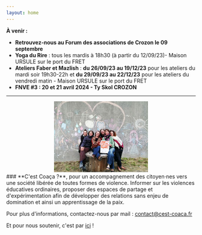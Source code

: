```yaml
---
layout: home
---
```

**À venir :**
- **Retrouvez-nous au Forum des associations de Crozon le 09 septembre**
- **Yoga du Rire** : tous les mardis à 18h30 (à partir du 12/09/23)- Maison URSULE sur le port du FRET
- **Ateliers Faber et Mazlish** : **du 26/09/23 au 19/12/23** pour les ateliers du mardi soir 19h30-22h et **du 29/09/23 au 22/12/23** pour les ateliers du vendredi matin  -  Maison URSULE sur le port du FRET 
- **FNVE #3 : 20 et 21 avril 2024 - Ty Skol CROZON**

*******
<center><img class="fit-picture" src="./assets/img/page-accueil-site.jpg"
     alt="Photo de l'équipe"></center>
### **C'est Coaça ?**, pour un accompagnement des citoyen·nes vers une société libérée de toutes formes de violence. Informer sur les violences éducatives ordinaires, proposer des espaces de partage et d'expérimentation afin de développer des relations sans enjeu de domination et ainsi un apprentissage de la paix.

Pour plus d'informations, contactez-nous par mail : <a href="mailto:contact@cest-coaca.fr">contact@cest-coaca.fr</a>

Et pour nous soutenir, c'est par [ici](https://www.helloasso.com/associations/c-est-coaca-c-est-de-la-culture-d-ocytocine-pour-accorder-le-coeur-et-les-actes/adhesions/adhesion-2023-2024/widget-bouton) !


<!--
<center><img class="fit-picture" src="./assets/img/affiche-yoga-du-rire.jpg"
     alt="Affiche Yoga du Rire"></center>
-->